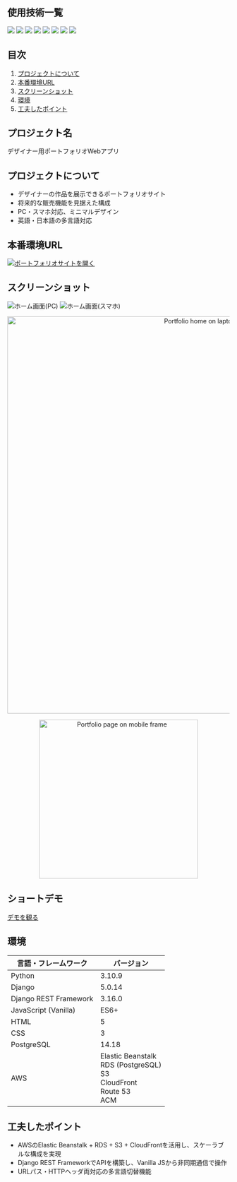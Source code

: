 ## 使用技術一覧
<p>
  <!-- バックエンド -->
  <img src="https://img.shields.io/badge/Django-092E20?logo=django&logoColor=white&style=for-the-badge">
  <img src="https://img.shields.io/badge/Django%20REST%20Framework-092E20?logo=django&logoColor=white&style=for-the-badge">
  <img src="https://img.shields.io/badge/Python-3776AB?logo=python&logoColor=white&style=for-the-badge">

  <!-- フロントエンド -->
  <img src="https://img.shields.io/badge/JavaScript-F7DF1E?logo=javascript&logoColor=black&style=for-the-badge">
  <img src="https://img.shields.io/badge/HTML5-E34F26?logo=html5&logoColor=white&style=for-the-badge">
  <img src="https://img.shields.io/badge/CSS3-1572B6?logo=css3&logoColor=white&style=for-the-badge">

  <!-- DB -->
  <img src="https://img.shields.io/badge/PostgreSQL-4169E1?logo=postgresql&logoColor=white&style=for-the-badge">

  <!-- インフラ -->
  <img src="https://img.shields.io/badge/Amazon%20AWS-232F3E?logo=amazonaws&logoColor=white&style=for-the-badge">
</p>


## 目次
1. [プロジェクトについて](#プロジェクトについて)
2. [本番環境URL](本番環境URL)
3. [スクリーンショット](#スクリーンショット)
4. [環境](#環境)
5. [工夫したポイント](#工夫したポイント)

## プロジェクト名
デザイナー用ポートフォリオWebアプリ

## プロジェクトについて
- デザイナーの作品を展示できるポートフォリオサイト
- 将来的な販売機能を見据えた構成
- PC・スマホ対応、ミニマルデザイン
- 英語・日本語の多言語対応

## 本番環境URL
[![ポートフォリオサイトを開く](https://img.shields.io/badge/Live_Site-ana--flaherty.com-2ea44f?style=for-the-badge)](https://ana-flaherty.com)

## スクリーンショット
![ホーム画面(PC)](pc.png)
![ホーム画面(スマホ)](iphone.png)
<p align="center">
  <img src="docs/screenshots/hero-laptop.webp" width="900" alt="Portfolio home on laptop frame">
</p>
<p align="center">
  <img src="docs/screenshots/hero-mobile.webp" width="360" alt="Portfolio page on mobile frame">
</p>

## ショートデモ
[デモを観る]()

## 環境
| 言語・フレームワーク  | バージョン |
| ---------------------- | ---------- |
| Python                 | 3.10.9     |
| Django                 | 5.0.14     |
| Django REST Framework  | 3.16.0     |
| JavaScript (Vanilla)   | ES6+       |
| HTML                   | 5          |
| CSS                    | 3          |
| PostgreSQL             | 14.18      |
| AWS                    | Elastic Beanstalk<br>RDS (PostgreSQL)<br>S3<br>CloudFront<br>Route 53<br>ACM |

## 工夫したポイント
- AWSのElastic Beanstalk + RDS + S3 + CloudFrontを活用し、スケーラブルな構成を実現
- Django REST FrameworkでAPIを構築し、Vanilla JSから非同期通信で操作
- URLパス・HTTPヘッダ両対応の多言語切替機能
